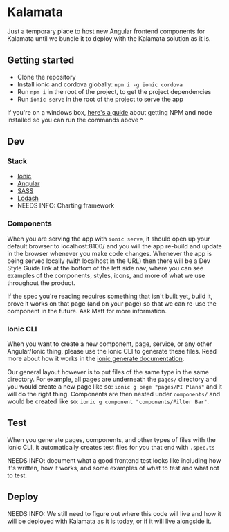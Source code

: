# Kalamata

Just a temporary place to host new Angular frontend components for Kalamata until we bundle it to deploy with the Kalamata solution as it is.  

## Getting started  

- Clone the repository  
- Install ionic and cordova globally: `npm i -g ionic cordova`  
- Run `npm i` in the root of the project, to get the project dependencies  
- Run `ionic serve` in the root of the project to serve the app  

If you're on a windows box, [here's a guide](https://blog.teamtreehouse.com/install-node-js-npm-windows) about getting NPM and node installed so you can run the commands above ^

## Dev  

### Stack  
- [Ionic](https://ionicframework.com/docs/)
- [Angular](https://angular.io/docs)
- [SASS](https://sass-lang.com/documentation)
- [Lodash](https://lodash.com/docs)
- NEEDS INFO: Charting framework

### Components
When you are serving the app with `ionic serve`, it should open up your default browser to localhost:8100/ and you will the app re-build and update in the browser whenever you make code changes. Whenever the app is being served locally (with localhost in the URL) then there will be a Dev Style Guide link at the bottom of the left side nav, where you can see examples of the components, styles, icons, and more of what we use throughout the product.  

If the spec you're reading requires something that isn't built yet, build it, prove it works on that page (and on your page) so that we can re-use the component in the future. Ask Matt for more information.  

### Ionic CLI
When you want to create a new component, page, service, or any other Angular/Ionic thing, please use the Ionic CLI to generate these files. Read more about how it works in the [ionic generate documentation](https://ionicframework.com/docs/cli/commands/generate).

Our general layout however is to put files of the same type in the same directory. For example, all pages are underneath the `pages/` directory and you would create a new page like so: `ionic g page "pages/PI Plans"` and it will do the right thing. Components are then nested under `components/` and would be created like so: `ionic g component "components/Filter Bar"`.

## Test  

When you generate pages, components, and other types of files with the Ionic CLI, it automatically creates test files for you that end with `.spec.ts`  

NEEDS INFO: document what a good frontend test looks like including how it's written, how it works, and some examples of what to test and what not to test.

## Deploy

NEEDS INFO: We still need to figure out where this code will live and how it will be deployed with Kalamata as it is today, or if it will live alongside it.
